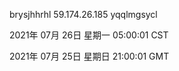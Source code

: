brysjhhrhl 59.174.26.185 yqqlmgsycl

2021年 07月 26日 星期一 05:00:01 CST

2021年 07月 25日 星期日 21:00:01 GMT
